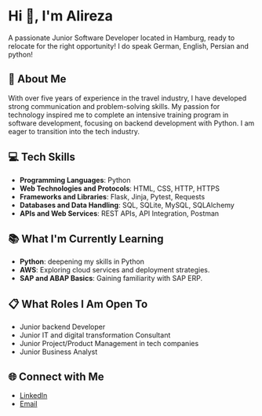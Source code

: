# Hi 👋, I'm Alireza

A passionate Junior Software Developer located in Hamburg, ready to relocate for the right opportunity!  I do speak German, English, Persian and python!

## 🚀 About Me

With over five years of experience in the travel industry, I have developed strong communication and problem-solving skills. My passion for technology inspired me to complete an intensive training program in software development, focusing on backend development with Python. I am eager to transition into the tech industry.

## 💻 Tech Skills

- **Programming Languages**: Python
- **Web Technologies and Protocols**: HTML, CSS, HTTP, HTTPS
- **Frameworks and Libraries**: Flask, Jinja, Pytest, Requests
- **Databases and Data Handling**: SQL, SQLite, MySQL, SQLAlchemy
- **APIs and Web Services**: REST APIs, API Integration, Postman

## 📚 What I'm Currently Learning
- **Python**: deepening my skills in Python
- **AWS**: Exploring cloud services and deployment strategies.
- **SAP and ABAP Basics**: Gaining familiarity with SAP ERP.

## 📋 What Roles I Am Open To

- Junior backend Developer
- Junior IT and digital transformation Consultant
- Junior Project/Product Management in tech companies
- Junior Business Analyst

## 🌐 Connect with Me

- [LinkedIn](https://www.linkedin.com/in/alirezakargar/)
- [Email](mailto:Alireza.kargar@gmx.de)

